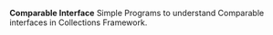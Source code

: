 **Comparable Interface**
Simple Programs to understand Comparable interfaces in Collections Framework.

